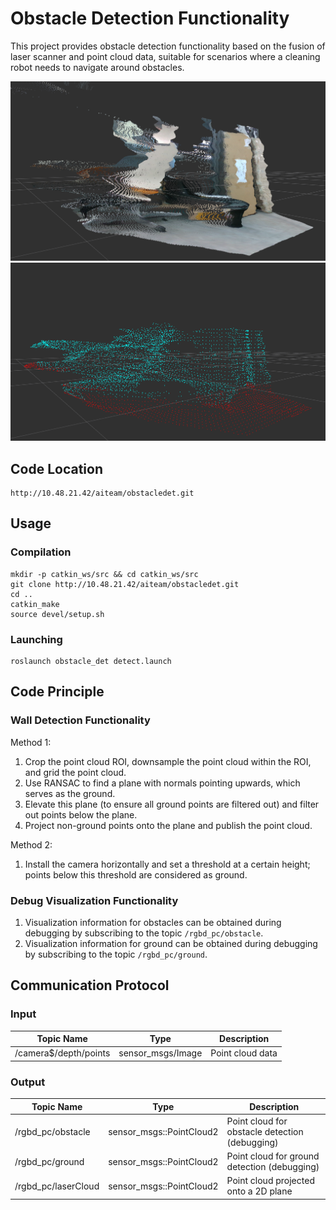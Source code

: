# Obstacle Detection Functionality

This project provides obstacle detection functionality based on the fusion of laser scanner and point cloud data, suitable for scenarios where a cleaning robot needs to navigate around obstacles.

![Overview](/assets/1.png)
![Overview](/assets/2.png)

## Code Location
```
http://10.48.21.42/aiteam/obstacledet.git
```

## Usage
### Compilation
```
mkdir -p catkin_ws/src && cd catkin_ws/src
git clone http://10.48.21.42/aiteam/obstacledet.git
cd ..
catkin_make
source devel/setup.sh
```

### Launching
```
roslaunch obstacle_det detect.launch
```

## Code Principle

### Wall Detection Functionality
Method 1:
1. Crop the point cloud ROI, downsample the point cloud within the ROI, and grid the point cloud.
2. Use RANSAC to find a plane with normals pointing upwards, which serves as the ground.
3. Elevate this plane (to ensure all ground points are filtered out) and filter out points below the plane.
4. Project non-ground points onto the plane and publish the point cloud.

Method 2:
1. Install the camera horizontally and set a threshold at a certain height; points below this threshold are considered as ground.

### Debug Visualization Functionality
1. Visualization information for obstacles can be obtained during debugging by subscribing to the topic `/rgbd_pc/obstacle`.
2. Visualization information for ground can be obtained during debugging by subscribing to the topic `/rgbd_pc/ground`.

## Communication Protocol
### Input
| Topic Name                        | Type                        | Description               | 
| -----------                      | -----------                 | -----------               |
| /camera$/depth/points            | sensor_msgs/Image          | Point cloud data          |

### Output
| Topic Name                       | Type                         | Description               | 
| -----------                     | -----------                  | -----------               |
| /rgbd_pc/obstacle               | sensor_msgs::PointCloud2     | Point cloud for obstacle detection (debugging) |
| /rgbd_pc/ground                 | sensor_msgs::PointCloud2     | Point cloud for ground detection (debugging)   |
| /rgbd_pc/laserCloud             | sensor_msgs::PointCloud2     | Point cloud projected onto a 2D plane         |